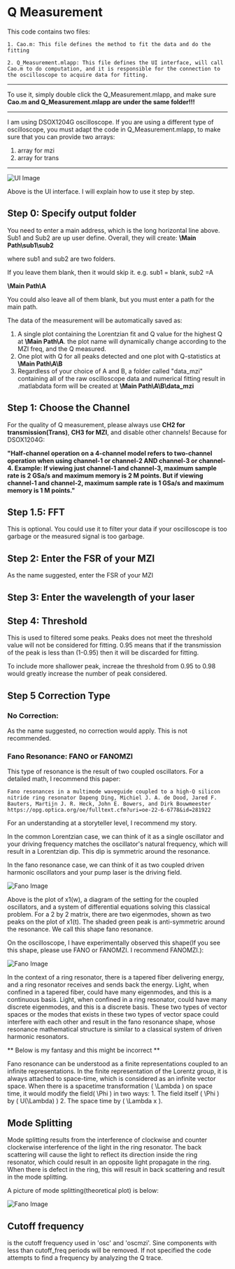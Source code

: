 

# Q Measurement
This code contains two files: 

    1. Cao.m: This file defines the method to fit the data and do the fitting
    
    2. Q_Measurement.mlapp: This file defines the UI interface, will call Cao.m to do computation, and it is responsible for the connection to the oscilloscope to acquire data for fitting.
---
To use it, simply double click the Q_Measurement.mlapp, and make sure **Cao.m and Q_Measurement.mlapp are under the same folder!!!**

---
I am using DSOX1204G oscilloscope. If you are using a different type of oscilloscope, you must adapt the code in Q_Measurement.mlapp, to make sure that you can provide two arrays: 
1. array for mzi
2. array for trans

---

![UI Image](pictures/UI.png)

Above is the UI interface. I will explain how to use it step by step. 

## Step 0: Specify output folder
You need to enter a main address, which is the long horizontal line above. Sub1 and Sub2 are up user define. Overall, they will create: **\Main Path\sub1\sub2**

where sub1 and sub2 are two folders. 

If you leave them blank, then it would skip it. e.g. sub1 = blank, sub2 =A

**\Main Path\A**

You could also leave all of them blank, but you must enter a path for the main path. 

The data of the measurement will be automatically saved as: 

1. A single plot containing the Lorentzian fit and Q value for the highest Q at **\Main Path\A**. the plot name will dynamically change according to the MZI freq, and the Q measured.
2. One plot with Q for all peaks detected and one plot with Q-statistics at **\Main Path\A\B**
3. Regardless of your choice of A and B, a folder called "data_mzi" containing all of the raw oscilloscope data and numerical fitting result in .matlabdata form will be created at **\Main Path\A\B\data_mzi**

## Step 1: Choose the Channel

For the quality of Q measurement, please always use **CH2 for transmission(Trans)**, **CH3 for MZI**, and disable other channels! Because for DSOX1204G: 

**"Half-channel operation on a 4-channel model refers to two-channel operation when using channel-1 or channel-2 AND channel-3 or channel-4. Example: If viewing just channel-1 and channel-3, maximum sample rate is 2 GSa/s and maximum memory is 2 M points. But if viewing channel-1 and channel-2, maximum sample rate is 1 GSa/s and maximum memory is 1 M points."**

## Step 1.5: FFT

This is optional. You could use it to filter your data if your oscilloscope is too garbage or the measured signal is too garbage. 

## Step 2: Enter the FSR of your MZI

As the name suggested, enter the FSR of your MZI

## Step 3: Enter the wavelength of your laser

## Step 4: Threshold

This is used to filtered some peaks. Peaks does not meet the threshold value will not be considered for fitting. 0.95 means that if the transmission of the peak is less than (1-0.95) then it will be discarded for fitting. 

To include more shallower peak, increae the threshold from 0.95 to 0.98 would greatly increase the number of peak considered. 

## Step 5 Correction Type 

### No Correction: 
As the name suggested, no correction would apply. This is not recommended. 

### Fano Resonance: FANO or FANOMZI
This type of resonance is the result of two coupled oscillators. For a detailed math, I recommend this paper: 

    Fano resonances in a multimode waveguide coupled to a high-Q silicon nitride ring resonator Dapeng Ding, Michiel J. A. de Dood, Jared F. Bauters, Martijn J. R. Heck, John E. Bowers, and Dirk Bouwmeester 
    https://opg.optica.org/oe/fulltext.cfm?uri=oe-22-6-6778&id=281922  

For an understanding at a storyteller level, I recommend my story. 

In the common Lorentzian case, we can think of it as a single oscillator and your driving frequency matches the oscillator's natural frequency, which will result in a Lorentzian dip. This dip is symmetric around the resonance. 

In the fano resonance case, we can think of it as two coupled driven harmonic oscillators and your pump laser is the driving field.

![Fano Image](pictures/fano.png)

Above is the plot of x1(w), a diagram of the setting for the coupled oscillators, and a system of differential equations solving this classical problem. For a 2 by 2 matrix, there are two eigenmodes, shown as two peaks on the plot of x1(t). The shaded green peak is anti-symmetric around the resonance. We call this shape fano resonance. 

On the oscilloscope, I have experimentally observed this shape(If you see this shape, please use FANO or FANOMZI. I recommend FANOMZI.):

![Fano Image](pictures/fano_osc.png)

In the context of a ring resonator, there is a tapered fiber delivering energy, and a ring resonator receives and sends back the energy. Light, when confined in a tapered fiber, could have many eigenmodes, and this is a continuous basis. Light, when confined in a ring resonator, could have many discrete eigenmodes, and this is a discrete basis. These two types of vector spaces or the modes that exists in these two types of vector space could interfere with each other and result in the fano resonance shape, whose resonance mathematical structure is similar to a classical system of driven harmonic resonators.

** Below is my fantasy and this might be incorrect **

Fano resonance can be understood as a finite representations coupled to an infinite representations. In the finite representation of the Lorentz group, it is always attached to space-time, which is considered as an infinite vector space. When there is a spacetime transformation \( \Lambda \) on space time, it would modify the field\( \Phi \) in two ways: 1. The field itself \( \Phi \) by \(  U(\Lambda) \) 2. The space time by \( \Lambda x \). 


## Mode Splitting
Mode splitting results from the interference of clockwise and counter clockerwise interference of the light in the ring resonator. The back scattering will cause the light to reflect its direction inside the ring resonator, which could result in an opposite light propagate in the ring. When there is defect in the ring, this will result in back scattering and result in the mode splitting. 

A picture of mode splitting(theoretical plot) is below: 

![Fano Image](pictures/split.png)

## Cutoff frequency 
is the cutoff frequency used in 'osc' and  'oscmzi'. Sine components with less than cutoff_freq periods will be  removed. If not specified the code attempts to find a frequency by  analyzing the Q trace.
